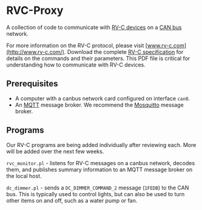 RVC-Proxy
=========

A collection of code to communicate with [RV-C
devices](https://en.wikipedia.org/wiki/RV-C) on a [CAN
bus](https://en.wikipedia.org/wiki/CAN_bus) network.

For more information on the RV-C protocol, please visit
[www.rv-c.com](http://www.rv-c.com/). Download the complete [RV-C
specification](http://www.rv-c.com/?q=node/75) for details on the
commands and their parameters. This PDF file is critical for
understanding how to communicate with RV-C devices.

Prerequisites
-------------

* A computer with a canbus network card configured on interface `can0`.
* An [MQTT](http://mqtt.org/) message broker. We recommend the
  [Mosquitto](https://mosquitto.org/) message broker.

Programs
--------

Our RV-C programs are being added individually after reviewing each.
More will be added over the next few weeks.

`rvc_monitor.pl` - listens for RV-C messages on a canbus network,
decodes them, and publishes summary information to an MQTT message
broker on the local host.

`dc_dimmer.pl` - sends a `DC_DIMMER_COMMAND_2` message (`1FEDB`) to the
CAN bus. This is typically used to control lights, but can also be used
to turn other items on and off, such as a water pump or fan.
